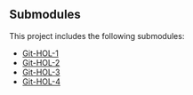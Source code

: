 ## Submodules

This project includes the following submodules:
- [Git-HOL-1](https://gitlab.com/teamx8724718/gitdemo)
- [Git-HOL-2](https://gitlab.com/teamx8724718/gitignoredemo)
- [Git-HOL-3](https://gitlab.com/teamx8724718/demo-branching)
- [Git-HOL-4](https://gitlab.com/teamx8724718/merge-conflicts)

